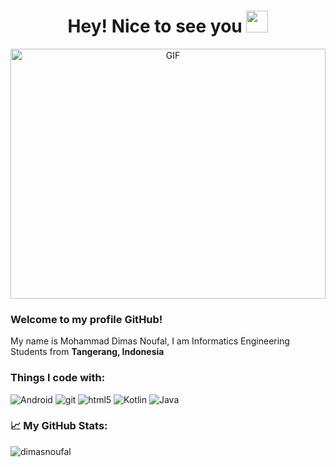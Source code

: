 <h1 align="center">Hey! Nice to see you <img src="https://github.com/TheDudeThatCode/TheDudeThatCode/blob/master/Assets/Hi.gif" width="35" /></h1>

<p align="center">
<img alt="GIF" src="https://github.com/abhisheknaiidu/abhisheknaiidu/blob/master/code.gif?raw=true" width="100%" height="400" />

<h3>Welcome to my profile GitHub!</h3>
<p>My name is Mohammad Dimas Noufal, I am Informatics Engineering Students from <b>Tangerang, Indonesia</b></p>

<h3>Things I code with: </h3>
<p>
  <img alt="Android" src="https://img.shields.io/badge/-Android-32DE84?style=flat-square&logo=android&logoColor=white](https://img.shields.io/badge/Android%20Studio-3DDC84.svg?style=for-the-badge&logo=android-studio&logoColor=white" />
  <img alt="git" src="https://img.shields.io/badge/-Git-F05032?style=flat-square&logo=git&logoColor=white" />
  <img alt="html5" src="https://img.shields.io/badge/-HTML5-E34F26?style=flat-square&logo=html5&logoColor=white" />
  <img alt="Kotlin" src="https://img.shields.io/badge/-Kotlin-A833F6?style=flat-square&logo=Kotlin&logoColor=white" />
  <img alt="Java" src="https://img.shields.io/badge/-Java-A833F6?style=flat-square&logo=Java&logoColor=white" />
</p>

<h3>📈 My GitHub Stats: </h3>
<img src="https://github-readme-stats.vercel.app/api?username=dimasnoufal&show_icons=true&theme=react" alt="dimasnoufal" />
